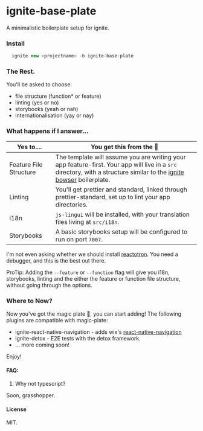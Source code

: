 # ignite-base-plate

A minimalistic boilerplate setup for ignite.

### Install

```js
  ignite new <projectname> -b ignite-base-plate
```

### The Rest.

You'll be asked to choose:

- file structure (function\* or feature)
- linting (yes or no)
- storybooks (yeah or nah)
- internationalisation (yay or nay)

### What happens if I answer...

| Yes to....             | You get this from the :robot:                                                                                                                                                                                                                    |
| ---------------------- | ------------------------------------------------------------------------------------------------------------------------------------------------------------------------------------------------------------------------------------------------ |
| Feature File Structure | The template will assume you are writing your app feature-first. Your app will live in a `src` directory, with a structure similar to the [ignite bowser](https://github.com/infinitered/ignite-ir-boilerplate-bowser/#quick-start) boilerplate. |
| Linting                | You'll get prettier and standard, linked through prettier-standard, set up to lint your app directories.                                                                                                                                         |
| i18n                   | `js-lingui` will be installed, with your translation files living at `src/i18n`.                                                                                                    |
| Storybooks             | A basic storybooks setup will be configured to run on port `7007`.                                                                                                                                                                               |

I'm not even asking whether we should install [reactotron](https://github.com/infinitered/reactotron). You need a debugger, and this is the best out there.

ProTip: Adding the `--feature` or `--function` flag will give you i18n, storybooks, linting and the either the feature or function file structure, without going through the options.

### Where to Now?

Now you've got the magic plate :fork_and_knife:, you can start adding! The following plugins are compatible with magic-plate:

- ignite-react-native-navigation - adds wix's [react-native-navigation](https://github.com/wix/react-native-navigation)
- ignite-detox - E2E tests with the detox framework.
- ... more coming soon!

Enjoy!

#### FAQ:

1.  Why not typescript?

Soon, grasshopper.

#### License

MIT.
